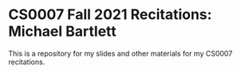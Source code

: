 # CS0007 Fall 2021 Recitations: Michael Bartlett
This is a repository for my slides and other materials for my CS0007 recitations.

